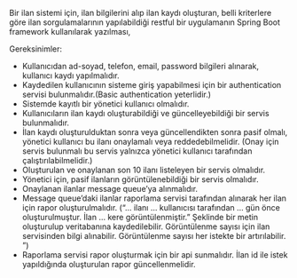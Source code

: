 Bir ilan sistemi için, ilan bilgilerini alıp ilan kaydı oluşturan, belli kriterlere göre ilan sorgulamalarının yapılabildiği restful bir uygulamanın Spring Boot framework kullanılarak yazılması,

Gereksinimler:

- Kullanıcıdan ad-soyad, telefon, email, password bilgileri alınarak, kullanıcı kaydı yapılmalıdır.
- Kaydedilen kullanıcının sisteme giriş yapabilmesi için bir authentication servisi bulunmalıdır.(Basic authentication yeterlidir.)
- Sistemde kayıtlı bir yönetici kullanıcı olmalıdır.
- Kullanıcıların ilan kaydı oluşturabildiği ve güncelleyebildiği bir servis bulunmalıdır.
- İlan kaydı oluşturulduktan sonra veya güncellendikten sonra pasif olmalı, yönetici kullanıcı bu ilanı onaylamalı veya reddedebilmelidir. (Onay için servis bulunmalı bu servis yalnızca yönetici kullanıcı tarafından çalıştırılabilmelidir.)
- Oluşturulan ve onaylanan son 10 ilanı listeleyen bir servis olmalıdır.
- Yönetici için, pasif ilanların görüntülenebildiği bir servis olmalıdır.
- Onaylanan ilanlar message queue’ya alınmalıdır.
- Message queue’daki ilanlar raporlama servisi tarafından alınarak her ilan için rapor oluşturulmalıdır. (“... ilanı … kullanıcısı tarafından … gün önce oluşturulmuştur. İlan … kere görüntülenmiştir.” Şeklinde bir metin oluşturulup veritabanına kaydedilebilir. Görüntülenme sayısı için ilan servisinden bilgi alınabilir. Görüntülenme sayısı her istekte bir artırılabilir. ”)
- Raporlama servisi rapor oluşturmak için bir api sunmalıdır. İlan id ile istek yapıldığında oluşturulan rapor güncellenmelidir.
